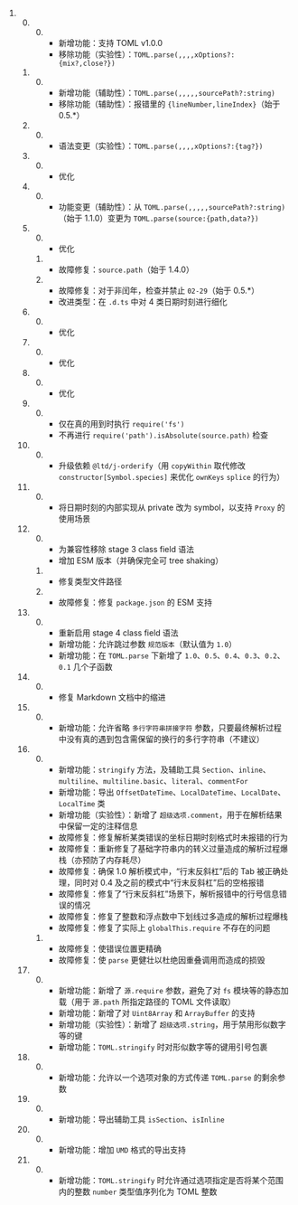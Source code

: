 ﻿
1.  0.  0.  +   新增功能：支持 TOML v1.0.0
            -   移除功能（实验性）：`TOML.parse(,,,,xOptions?:{mix?,close?})`
    1.  0.  +   新增功能（辅助性）：`TOML.parse(,,,,,sourcePath?:string)`
            -   移除功能（辅助性）：报错里的 `{lineNumber,lineIndex}`（始于 0.5.*）
    2.  0.  *   语法变更（实验性）：`TOML.parse(,,,,xOptions?:{tag?})`
    3.  0.  *   优化
    4.  0.  *   功能变更（辅助性）：从 `TOML.parse(,,,,,sourcePath?:string)`（始于 1.1.0）变更为 `TOML.parse(source:{path,data?})`
    5.  0.  *   优化
        1.  *   故障修复：`source.path`（始于 1.4.0）
        2.  *   故障修复：对于非闰年，检查并禁止 `02-29`（始于 0.5.*）
            +   改进类型：在 `.d.ts` 中对 4 类日期时刻进行细化
    6.  0.  *   优化
    7.  0.  *   优化
    8.  0.  *   优化
    9.  0.  *   仅在真的用到时执行 `require('fs')`
            *   不再进行 `require('path').isAbsolute(source.path)` 检查
    10. 0.  *   升级依赖 `@ltd/j-orderify`（用 `copyWithin` 取代修改 `constructor[Symbol.species]` 来优化 `ownKeys` `splice` 的行为）
    11. 0.  *   将日期时刻的内部实现从 private 改为 symbol，以支持 `Proxy` 的使用场景
    12. 0.  *   为兼容性移除 stage 3 class field 语法
            +   增加 ESM 版本（并确保完全可 tree shaking）
        1.  *   修复类型文件路径
        2.  *   故障修复：修复 `package.json` 的 ESM 支持
    13. 0.  *   重新启用 stage 4 class field 语法
            +   新增功能：允许跳过参数 `规范版本`（默认值为 `1.0`）
            +   新增功能：在 `TOML.parse` 下新增了 `1.0`、`0.5`、`0.4`、`0.3`、`0.2`、`0.1` 几个子函数
    14. 0.  *   修复 Markdown 文档中的缩进
    15. 0.  +   新增功能：允许省略 `多行字符串拼接字符` 参数，只要最终解析过程中没有真的遇到包含需保留的换行的多行字符串（不建议）
    16. 0.  +   新增功能：`stringify` 方法，及辅助工具 `Section`、`inline`、`multiline`、`multiline.basic`、`literal`、`commentFor`
            +   新增功能：导出 `OffsetDateTime`、`LocalDateTime`、`LocalDate`、`LocalTime` 类
            +   新增功能（实验性）：新增了 `超级选项.comment`，用于在解析结果中保留一定的注释信息
            *   故障修复：修复解析某类错误的坐标日期时刻格式时未报错的行为
            *   故障修复：重新修复了基础字符串内的转义过量造成的解析过程爆栈（亦预防了内存耗尽）
            *   故障修复：确保 1.0 解析模式中，“行末反斜杠”后的 Tab 被正确处理，同时对 0.4 及之前的模式中“行末反斜杠”后的空格报错
            *   故障修复：修复了“行末反斜杠”场景下，解析报错中的行号信息错误的情况
            *   故障修复：修复了整数和浮点数中下划线过多造成的解析过程爆栈
            *   故障修复：修复了实际上 `globalThis.require` 不存在的问题
        1.  *   故障修复：使错误位置更精确
            *   故障修复：使 `parse` 更健壮以杜绝因重叠调用而造成的损毁
    17. 0.  +   新增功能：新增了 `源.require` 参数，避免了对 `fs` 模块等的静态加载（用于 `源.path` 所指定路径的 TOML 文件读取）
            +   新增功能：新增了对 `Uint8Array` 和 `ArrayBuffer` 的支持
            +   新增功能（实验性）：新增了 `超级选项.string`，用于禁用形似数字等的键
            +   新增功能：`TOML.stringify` 时对形似数字等的键用引号包裹
    18. 0.  +   新增功能：允许以一个选项对象的方式传递 `TOML.parse` 的剩余参数
    19. 0.  +   新增功能：导出辅助工具 `isSection`、`isInline`
    20. 0.  +   新增功能：增加 `UMD` 格式的导出支持
    21. 0.  +   新增功能：`TOML.stringify` 时允许通过选项指定是否将某个范围内的整数 `number` 类型值序列化为 TOML 整数 
